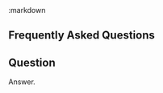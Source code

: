 <section class=""><div class="container"><div class="row"><div class="col-lg-10 col-lg-offset-1">
:markdown

  # Frequently Asked Questions

  ## Question
  
  Answer.

</div></div></div></section>
